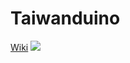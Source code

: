 # Taiwanduino  
[Wiki](https://github.com/will127534/Taiwanduino/wiki)
![](https://farm8.staticflickr.com/7262/26611455670_e7bc85ddb6_z_d.jpg)  

